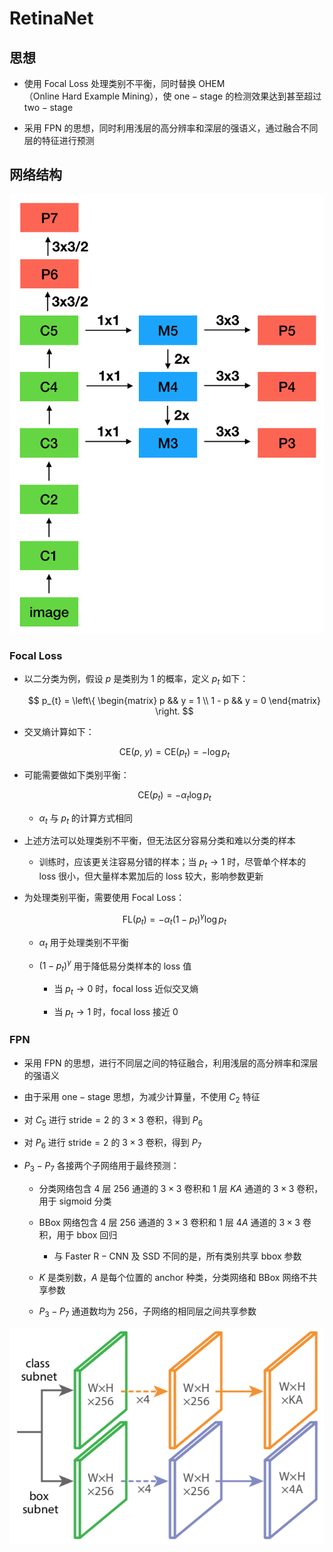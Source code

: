 # $\mathrm{RetinaNet}$

## 思想

- 使用 $\mathrm{Focal \ Loss}$ 处理类别不平衡，同时替换 $\mathrm{OHEM}$（$\mathrm{Online \ Hard \ Example \ Mining}$），使 $\mathrm{one-stage}$ 的检测效果达到甚至超过 $\mathrm{two-stage}$

- 采用 $\mathrm{FPN}$ 的思想，同时利用浅层的高分辨率和深层的强语义，通过融合不同层的特征进行预测

## 网络结构

<center>
<img src="images/retinanet.png"/>
</center>

### $\mathrm{Focal \ Loss}$

- 以二分类为例，假设 $p$ 是类别为 $1$ 的概率，定义 $p_{t}$ 如下：

  $$
  p_{t} = \left\{ \begin{matrix} p && y = 1 \\ 1 - p && y = 0 \end{matrix} \right.
  $$

- 交叉熵计算如下：

  $$
  \mathrm{CE} \left( p, \ y \right) = \mathrm{CE} \left( p_{t} \right) = -\log p_{t}
  $$

- 可能需要做如下类别平衡：

  $$
  \mathrm{CE} \left( p_{t} \right) = -\alpha_{t} \log p_{t}
  $$

  - $\alpha_{t}$ 与 $p_{t}$ 的计算方式相同

- 上述方法可以处理类别不平衡，但无法区分容易分类和难以分类的样本

  - 训练时，应该更关注容易分错的样本；当 $p_{t} \rightarrow 1$ 时，尽管单个样本的 $\mathrm{loss}$ 很小，但大量样本累加后的 $\mathrm{loss}$ 较大，影响参数更新

- 为处理类别平衡，需要使用 $\mathrm{Focal \ Loss}$：

  $$
  \mathrm{FL} \left( p_{t} \right) = -\alpha_{t} \left( 1 - p_{t} \right)^{\gamma} \log p_{t}
  $$

  - $\alpha_{t}$ 用于处理类别不平衡

  - $\left( 1 - p_{t} \right)^{\gamma}$ 用于降低易分类样本的 $\mathrm{loss}$ 值

    - 当 $p_{t} \rightarrow 0$ 时，$\mathrm{focal \ loss}$ 近似交叉熵

    - 当 $p_{t} \rightarrow 1$ 时，$\mathrm{focal \ loss}$ 接近 0

### $\mathrm{FPN}$

- 采用 $\mathrm{FPN}$ 的思想，进行不同层之间的特征融合，利用浅层的高分辨率和深层的强语义

- 由于采用 $\mathrm{one-stage}$ 思想，为减少计算量，不使用 $C_{2}$ 特征

- 对 $C_{5}$ 进行 $\mathrm{stride} = 2$ 的 $3 \times 3$ 卷积，得到 $P_{6}$

- 对 $P_{6}$ 进行 $\mathrm{stride} = 2$ 的 $3 \times 3$ 卷积，得到 $P_{7}$

- $P_{3} - P_{7}$ 各接两个子网络用于最终预测：

  - 分类网络包含 $4$ 层 $256$ 通道的 $3 \times 3$ 卷积和 $1$ 层 $KA$ 通道的 $3 \times 3$ 卷积，用于 $\mathrm{sigmoid}$ 分类

  - $\mathrm{BBox}$ 网络包含 $4$ 层 $256$ 通道的 $3 \times 3$ 卷积和 $1$ 层 $4A$ 通道的 $3 \times 3$ 卷积，用于 $\mathrm{bbox}$ 回归

    - 与 $\mathrm{Faster \ R-CNN}$ 及 $\mathrm{SSD}$ 不同的是，所有类别共享 $\mathrm{bbox}$ 参数

  - $K$ 是类别数，$A$ 是每个位置的 $\mathrm{anchor}$ 种类，分类网络和 $\mathrm{BBox}$ 网络不共享参数

  - $P_{3} - P_{7}$ 通道数均为 $256$，子网络的相同层之间共享参数

<center>
<img src="images/retinanet_subnet.png"/>
</center>